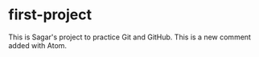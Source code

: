 first-project
=============

This is Sagar's project to practice Git and GitHub.
This is a new comment added with Atom.
